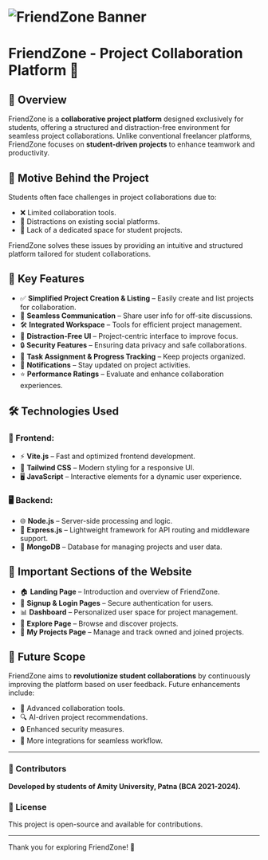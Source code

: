 # ![FriendZone Banner](https://miro.medium.com/v2/resize:fit:624/1*KWN8zq5vpNx-cJPLVhoyVw.png)

# FriendZone - Project Collaboration Platform 🚀

## 📝 Overview
FriendZone is a **collaborative project platform** designed exclusively for students, offering a structured and distraction-free environment for seamless project collaborations. Unlike conventional freelancer platforms, FriendZone focuses on **student-driven projects** to enhance teamwork and productivity.

## 🎯 Motive Behind the Project
Students often face challenges in project collaborations due to:
- ❌ Limited collaboration tools.
- 📱 Distractions on existing social platforms.
- 🚀 Lack of a dedicated space for student projects.

FriendZone solves these issues by providing an intuitive and structured platform tailored for student collaborations.

## 🔑 Key Features
- ✅ **Simplified Project Creation & Listing** – Easily create and list projects for collaboration.
- 💬 **Seamless Communication** – Share user info for off-site discussions.
- 🛠 **Integrated Workspace** – Tools for efficient project management.
- 🚫 **Distraction-Free UI** – Project-centric interface to improve focus.
- 🔒 **Security Features** – Ensuring data privacy and safe collaborations.
- 📌 **Task Assignment & Progress Tracking** – Keep projects organized.
- 🔔 **Notifications** – Stay updated on project activities.
- ⭐ **Performance Ratings** – Evaluate and enhance collaboration experiences.

## 🛠 Technologies Used
### 🎨 Frontend:
- ⚡ **Vite.js** – Fast and optimized frontend development.
- 🎨 **Tailwind CSS** – Modern styling for a responsive UI.
- 🖥 **JavaScript** – Interactive elements for a dynamic user experience.

### 🖥 Backend:
- 🌐 **Node.js** – Server-side processing and logic.
- 🚀 **Express.js** – Lightweight framework for API routing and middleware support.
- 💾 **MongoDB** – Database for managing projects and user data.

## 📌 Important Sections of the Website
- 🏠 **Landing Page** – Introduction and overview of FriendZone.
- 🔑 **Signup & Login Pages** – Secure authentication for users.
- 📊 **Dashboard** – Personalized user space for project management.
- 🔎 **Explore Page** – Browse and discover projects.
- 📂 **My Projects Page** – Manage and track owned and joined projects.

## 🔮 Future Scope
FriendZone aims to **revolutionize student collaborations** by continuously improving the platform based on user feedback. Future enhancements include:
- 🤖 Advanced collaboration tools.
- 🔍 AI-driven project recommendations.
- 🔒 Enhanced security measures.
- 🔗 More integrations for seamless workflow.

---
### 👥 Contributors
**Developed by students of Amity University, Patna (BCA 2021-2024).**

### 📜 License
This project is open-source and available for contributions.

---
Thank you for exploring FriendZone! 🚀
